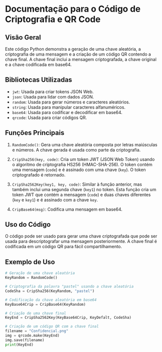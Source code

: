 # Documentação para o Código de Criptografia e QR Code

## Visão Geral

Este código Python demonstra a geração de uma chave aleatória, a criptografia de uma mensagem e a criação de um código QR contendo a chave final. A chave final inclui a mensagem criptografada, a chave original e a chave codificada em base64.

## Bibliotecas Utilizadas

- `jwt`: Usada para criar tokens JSON Web.
- `json`: Usada para lidar com dados JSON.
- `random`: Usada para gerar números e caracteres aleatórios.
- `string`: Usada para manipular caracteres alfanuméricos.
- `base64`: Usada para codificar e decodificar em base64.
- `qrcode`: Usada para criar códigos QR.

## Funções Principais

1. `RandomCode()`: Gera uma chave aleatória composta por letras maiúsculas e números. A chave gerada é usada como parte da criptografia.

2. `CripSha256(key, code)`: Cria um token JWT (JSON Web Token) usando o algoritmo de criptografia HS256 (HMAC-SHA-256). O token contém uma mensagem (`code`) e é assinado com uma chave (`key`). O token criptografado é retornado.

3. `CripSha2562Key(key1, key, code)`: Similar à função anterior, mas também inclui uma segunda chave (`key1`) no token. Esta função cria um token JWT que contém a mensagem (`code`) e duas chaves diferentes (`key` e `key1`) e é assinado com a chave `key`.

4. `CripBase64(msg)`: Codifica uma mensagem em base64.

## Uso do Código

O código pode ser usado para gerar uma chave criptografada que pode ser usada para descriptografar uma mensagem posteriormente. A chave final é codificada em um código QR para fácil compartilhamento.

## Exemplo de Uso

```python
# Geração de uma chave aleatória
KeyRandom = RandomCode()

# Criptografia da palavra "pastel" usando a chave aleatória
CodeSha = CripSha256(KeyRandom, "pastel")

# Codificação da chave aleatória em base64
KeyBase64Crip = CripBase64(KeyRandom)

# Criação de uma chave final
KeyEnd = CripSha2562Key(KeyBase64Crip, KeyDefalt, CodeSha)

# Criação de um código QR com a chave final
filename = "Confidencial.png"
img = qrcode.make(KeyEnd)
img.save(filename)
print(KeyEnd)
